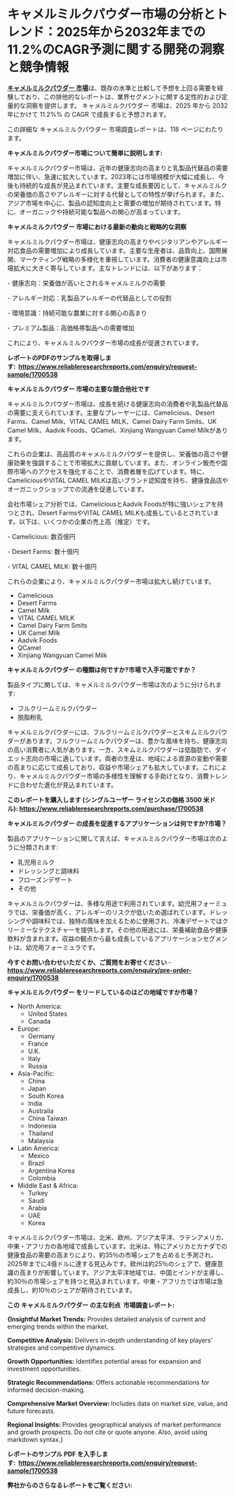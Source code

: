 <p><h1>キャメルミルクパウダー市場の分析とトレンド：2025年から2032年までの11.2%のCAGR予測に関する開発の洞察と競争情報</h1></p><p data-sourcepos="1:1-1:157"><strong><a href="https://www.reliableresearchreports.com/camel-milk-powder-r1700538?utm_campaign=107&utm_medium=36&utm_source=Github&utm_content=ia&utm_term=18042025&utm_id=camel-milk-powder">キャメルミルクパウダー 市場</a></strong>は、既存の水準と比較して予想を上回る需要を経験しており、この排他的なレポートは、業界セグメントに関する定性的および定量的な洞察を提供します。 キャメルミルクパウダー 市場は、2025 年から 2032 年にかけて 11.2%% の CAGR で成長すると予想されます。</p>
<p data-sourcepos="3:1-3:50">この詳細な キャメルミルクパウダー 市場調査レポートは、118 ページにわたります。</p>
<p><strong>キャメルミルクパウダー市場について簡単に説明します:</strong></p>
<p><p>キャメルミルクパウダー市場は、近年の健康志向の高まりと乳製品代替品の需要増加に伴い、急速に拡大しています。2023年には市場規模が大幅に成長し、今後も持続的な成長が見込まれています。主要な成長要因として、キャメルミルクの栄養価の高さやアレルギーに対する代替としての特性が挙げられます。また、アジア市場を中心に、製品の認知度向上と需要の増加が期待されています。特に、オーガニックや持続可能な製品への関心が高まっています。</p></p>
<p><strong>キャメルミルクパウダー 市場における最新の動向と戦略的な洞察</strong></p>
<p><p>キャメルミルクパウダー市場は、健康志向の高まりやベジタリアンやアレルギー対応食品の需要増加により成長しています。主要な生産者は、品質向上、国際展開、マーケティング戦略の多様化を重視しています。消費者の健康意識向上は市場拡大に大きく寄与しています。主なトレンドには、以下があります：</p><p>- 健康志向：栄養価が高いとされるキャメルミルクの需要</p><p>- アレルギー対応：乳製品アレルギーの代替品としての役割</p><p>- 環境意識：持続可能な農業に対する関心の高まり</p><p>- プレミアム製品：高価格帯製品への需要増加</p><p>これにより、キャメルミルクパウダー市場の成長が促進されています。</p></p>
<p><strong>レポートのPDFのサンプルを取得します</strong><strong>:&nbsp;&nbsp;<a href="https://www.reliableresearchreports.com/enquiry/request-sample/1700538?utm_campaign=107&utm_medium=36&utm_source=Github&utm_content=ia&utm_term=18042025&utm_id=camel-milk-powder">https://www.reliableresearchreports.com/enquiry/request-sample/1700538</a></strong></p>
<p><strong>キャメルミルクパウダー 市場の主要な競合他社です</strong></p>
<p><p>キャメルミルクパウダー市場は、成長を続ける健康志向の消費者や乳製品代替品の需要に支えられています。主要なプレーヤーには、Camelicious、Desert Farms、Camel Milk、VITAL CAMEL MILK、Camel Dairy Farm Smits、UK Camel Milk、Aadvik Foods、QCamel、Xinjiang Wangyuan Camel Milkがあります。</p><p>これらの企業は、高品質のキャメルミルクパウダーを提供し、栄養価の高さや健康効果を強調することで市場拡大に貢献しています。また、オンライン販売や国際市場へのアクセスを強化することで、消費者層を広げています。特に、CameliciousやVITAL CAMEL MILKは高いブランド認知度を持ち、健康食品店やオーガニックショップでの流通を促進しています。</p><p>会社市場シェア分析では、CameliciousとAadvik Foodsが特に強いシェアを持つとされ、Desert FarmsやVITAL CAMEL MILKも成長しているとされています。以下は、いくつかの企業の売上高（推定）です。</p><p>- Camelicious: 数百億円</p><p>- Desert Farms: 数十億円</p><p>- VITAL CAMEL MILK: 数十億円</p><p>これらの企業により、キャメルミルクパウダー市場は拡大し続けています。</p></p>
<p><ul><li>Camelicious</li><li>Desert Farms</li><li>Camel Milk</li><li>VITAL CAMEL MILK</li><li>Camel Dairy Farm Smits</li><li>UK Camel Milk</li><li>Aadvik Foods</li><li>QCamel</li><li>Xinjiang Wangyuan Camel Milk</li></ul></p>
<p><strong>キャメルミルクパウダー の種類は何ですか?市場で入手可能ですか？</strong></p>
<p>製品タイプに関しては、キャメルミルクパウダー市場は次のように分けられます:</p>
<p><ul><li>フルクリームミルクパウダー</li><li>脱脂粉乳</li></ul></p>
<p><p>キャメルミルクパウダーには、フルクリームミルクパウダーとスキムミルクパウダーがあります。フルクリームミルクパウダーは、豊かな風味を持ち、健康志向の高い消費者に人気があります。一方、スキムミルクパウダーは低脂肪で、ダイエット志向の市場に適しています。両者の生産は、地域による資源の変動や需要の高まりに応じて成長しており、収益や市場シェアも拡大しています。これにより、キャメルミルクパウダー市場の多様性を理解する手助けとなり、消費トレンドに合わせた進化が見込まれています。</p></p>
<p><strong>このレポートを購入します (シングルユーザー ライセンスの価格 3500 米ドル):&nbsp;<a href="https://www.reliableresearchreports.com/purchase/1700538?utm_campaign=107&utm_medium=36&utm_source=Github&utm_content=ia&utm_term=18042025&utm_id=camel-milk-powder">https://www.reliableresearchreports.com/purchase/1700538</a></strong></p>
<p><strong>キャメルミルクパウダー の成長を促進するアプリケーションは何ですか?市場？</strong></p>
<p>製品のアプリケーションに関して言えば、キャメルミルクパウダー市場は次のように分類されます:</p>
<p><ul><li>乳児用ミルク</li><li>ドレッシングと調味料</li><li>フローズンデザート</li><li>その他</li></ul></p>
<p><p>キャメルミルクパウダーは、多様な用途で利用されています。幼児用フォーミュラでは、栄養価が高く、アレルギーのリスクが低いため選ばれています。ドレッシングや調味料では、独特の風味を加えるために使用され、冷凍デザートではクリーミーなテクスチャーを提供します。その他の用途には、栄養補助食品や健康飲料が含まれます。収益の観点から最も成長しているアプリケーションセグメントは、幼児用フォーミュラです。</p></p>
<p><strong>今すぐお問い合わせいただくか、ご質問をお寄せください</strong><strong>&nbsp;</strong>-<strong><a href="https://www.reliableresearchreports.com/enquiry/pre-order-enquiry/1700538?utm_campaign=107&utm_medium=36&utm_source=Github&utm_content=ia&utm_term=18042025&utm_id=camel-milk-powder">https://www.reliableresearchreports.com/enquiry/pre-order-enquiry/1700538</a></strong></p>
<p><strong>キャメルミルクパウダー をリードしているのはどの地域ですか市場？</strong></p>
<p><ul>
    <li>
        North America:
        <ul>
            <li>United States</li>
            <li>Canada</li>
        </ul>
    </li>
    <li>
        Europe:
        <ul>
            <li>Germany</li>
            <li>France</li>
            <li>U.K.</li>
            <li>Italy</li>
            <li>Russia</li>
        </ul>
    </li>
    <li>
        Asia-Pacific:
        <ul>
            <li>China</li>
            <li>Japan</li>
            <li>South Korea</li>
            <li>India</li>
            <li>Australia</li>
            <li>China Taiwan</li>
            <li>Indonesia</li>
            <li>Thailand</li>
            <li>Malaysia</li>
        </ul>
    </li>
    <li>
        Latin America:
        <ul>
            <li>Mexico</li>
            <li>Brazil</li>
            <li>Argentina Korea</li>
            <li>Colombia</li>
        </ul>
    </li>
    <li>
        Middle East & Africa:
        <ul>
            <li>Turkey</li>
            <li>Saudi</li>
            <li>Arabia</li>
            <li>UAE</li>
            <li>Korea</li>
        </ul>
    </li>
    </ul></p>
<p><p>キャメルミルクパウダー市場は、北米、欧州、アジア太平洋、ラテンアメリカ、中東・アフリカの各地域で成長しています。北米は、特にアメリカとカナダでの健康食品の需要の高まりにより、約35％の市場シェアを占めると予測され、2025年までに4億ドルに達する見込みです。欧州は約25％のシェアで、健康意識の高まりが影響しています。アジア太平洋地域では、中国とインドが主導し、約30％の市場シェアを持つと見込まれています。中東・アフリカでは市場は急成長し、約10％のシェアが期待されています。</p></p>
<p><strong>この キャメルミルクパウダー の主な利点&nbsp; 市場調査レポート:</strong></p>
<p><strong>{Insightful Market Trends:</strong> Provides detailed analysis of current and emerging trends within the market.</p>
<p><strong>Competitive Analysis:</strong> Delivers in-depth understanding of key players' strategies and competitive dynamics.</p>
<p><strong>Growth Opportunities:</strong> Identifies potential areas for expansion and investment opportunities.</p>
<p><strong>Strategic Recommendations:</strong> Offers actionable recommendations for informed decision-making.</p>
<p><strong>Comprehensive Market Overview: </strong>Includes data on market size, value, and future forecasts.</p>
<p><strong>Regional Insights: </strong>Provides geographical analysis of market performance and growth prospects. Do not cite or quote anyone. Also, avoid using markdown syntax.}</p>
<p><strong>レポートのサンプル PDF を入手します:&nbsp;</strong><strong>&nbsp;<a href="https://www.reliableresearchreports.com/enquiry/request-sample/1700538?utm_campaign=107&utm_medium=36&utm_source=Github&utm_content=ia&utm_term=18042025&utm_id=camel-milk-powder">https://www.reliableresearchreports.com/enquiry/request-sample/1700538</a></strong></p>
<p></p>
<p></p>
<p></p>
<p></p>
<p><strong>弊社からのさらなるレポートをご覧ください:</strong></p>
<p><strong><p></p><p></p><p></p></strong></p>